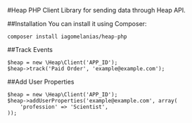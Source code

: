 #Heap PHP Client
Library for sending data through Heap API.

##Installation
You can install it using Composer:
```
composer install iagomelanias/heap-php
```

##Track Events
```
$heap = new \Heap\Client('APP_ID');
$heap->track('Paid Order', 'example@example.com');
```

##Add User Properties
```
$heap = new \Heap\Client('APP_ID');
$heap->addUserProperties('example@example.com', array(
    'profession' => 'Scientist',
));
```